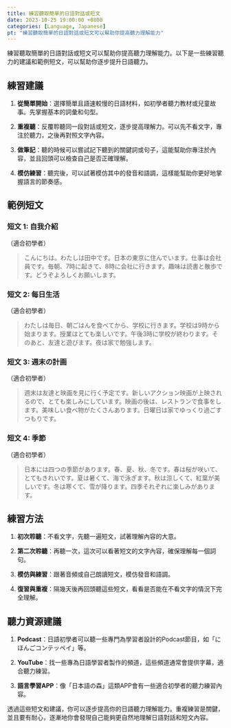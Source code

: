 ```yaml
---
title: 練習聽取簡單的日語對話或短文
date: 2023-10-25 19:00:00 +0800
categories: [Language, Japanese]
pt: "練習聽取簡單的日語對話或短文可以幫助你提高聽力理解能力"
---
```


練習聽取簡單的日語對話或短文可以幫助你提高聽力理解能力。以下是一些練習聽力的建議和範例短文，可以幫助你逐步提升日語聽力。

## **練習建議**

1. **從簡單開始**：選擇簡單且語速較慢的日語材料，如初學者聽力教材或兒童故事。先掌握基本的詞彙和句型。

2. **重複聽**：反覆聆聽同一段對話或短文，逐步提高理解力。可以先不看文字，專注於聽力，之後再對照文字內容。

3. **做筆記**：聽的時候可以嘗試記下聽到的關鍵詞或句子，這能幫助你專注於內容，並且回頭可以檢查自己是否正確理解。

4. **模仿練習**：聽完後，可以試著模仿其中的發音和語調，這樣能幫助你更好地掌握語言的節奏感。

## **範例短文**

### **短文 1: 自我介紹**
（適合初學者）

> こんにちは。わたしは田中です。日本の東京に住んでいます。仕事は会社員です。毎朝、7時に起きて、8時に会社に行きます。趣味は読書と散歩です。どうぞよろしくお願いします。

### **短文 2: 每日生活**
（適合初學者）

> わたしは毎日、朝ごはんを食べてから、学校に行きます。学校は9時から始まります。授業はとても楽しいです。午後3時に学校が終わります。そのあと、友達と遊びます。夜は家で勉強します。

### **短文 3: 週末の計画**
（適合初學者）

> 週末は友達と映画を見に行く予定です。新しいアクション映画が上映されるので、とても楽しみにしています。映画の後は、レストランで食事をします。美味しい食べ物がたくさんあります。日曜日は家でゆっくり過ごすつもりです。

### **短文 4: 季節**
（適合初學者）

> 日本には四つの季節があります。春、夏、秋、冬です。春は桜が咲いて、とてもきれいです。夏は暑くて、海で泳ぎます。秋は涼しくて、紅葉が美しいです。冬は寒くて、雪が降ります。四季それぞれに楽しみがあります。

## **練習方法**

1. **初次聆聽**：不看文字，先聽一遍短文，試著理解內容的大意。

2. **第二次聆聽**：再聽一次，這次可以看著短文的文字內容，確保理解每一個詞句。

3. **模仿與練習**：跟著音頻或自己朗讀短文，模仿發音和語調。

4. **復習與重複**：隔幾天後再回頭聽這些短文，看看是否能在不看文字的情況下完全理解。

## **聽力資源建議**

1. **Podcast**：日語初學者可以聽一些專門為學習者設計的Podcast節目，如「にほんごコンテッペイ」等。

2. **YouTube**：找一些專為日語學習者製作的頻道，這些頻道通常會提供字幕，適合聽力練習。

3. **語言學習APP**：像「日本語の森」這類APP會有一些適合初學者的聽力練習內容。

透過這些短文和建議，你可以逐步提高你的日語聽力理解能力。重複練習是關鍵，並且要有耐心，逐漸地你會發現自己能夠更自然地理解日語對話和短文內容。
